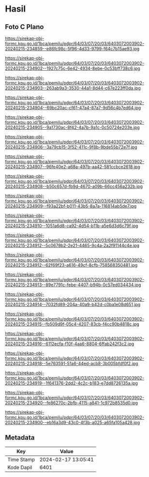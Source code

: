 # Hasil

## Foto C Plano

https://sirekap-obj-formc.kpu.go.id/1bca/pemilu/pdpr/64/03/07/20/03/6403072003902-20240215-234859--e86fc98c-5f96-4d33-9799-f64c7b15ae93.jpg

https://sirekap-obj-formc.kpu.go.id/1bca/pemilu/pdpr/64/03/07/20/03/6403072003902-20240215-234902--1927c75c-6e42-4934-8ebe-0c53bff738c6.jpg

https://sirekap-obj-formc.kpu.go.id/1bca/pemilu/pdpr/64/03/07/20/03/6403072003902-20240215-234903--263ab9a3-3530-44a1-8d44-c67e223ff0da.jpg

https://sirekap-obj-formc.kpu.go.id/1bca/pemilu/pdpr/64/03/07/20/03/6403072003902-20240215-234904--69bc20ac-cf61-47a4-87a7-9d56c4b7ed64.jpg

https://sirekap-obj-formc.kpu.go.id/1bca/pemilu/pdpr/64/03/07/20/03/6403072003902-20240215-234905--9a1730ac-8f42-4a7b-9a1c-0c50724e203e.jpg

https://sirekap-obj-formc.kpu.go.id/1bca/pemilu/pdpr/64/03/07/20/03/6403072003902-20240215-234906--3a79cb15-3f52-411c-9f8b-9bde55b72e7f.jpg

https://sirekap-obj-formc.kpu.go.id/1bca/pemilu/pdpr/64/03/07/20/03/6403072003902-20240215-234907--96fe40e2-a68a-497b-aa42-581ccbce2618.jpg

https://sirekap-obj-formc.kpu.go.id/1bca/pemilu/pdpr/64/03/07/20/03/6403072003902-20240215-234908--b50c657d-fb9d-4670-a09b-66cc456a232b.jpg

https://sirekap-obj-formc.kpu.go.id/1bca/pemilu/pdpr/64/03/07/20/03/6403072003902-20240215-234909--f93a22bf-b011-43b5-8a7a-116814ab5de7.jpg

https://sirekap-obj-formc.kpu.go.id/1bca/pemilu/pdpr/64/03/07/20/03/6403072003902-20240215-234910--1051a6d8-ca92-4d54-b11b-a5e6d3d6c79f.jpg

https://sirekap-obj-formc.kpu.go.id/1bca/pemilu/pdpr/64/03/07/20/03/6403072003902-20240215-234912--5c0678b2-2e21-4465-9c4a-2a2f91144c4e.jpg

https://sirekap-obj-formc.kpu.go.id/1bca/pemilu/pdpr/64/03/07/20/03/6403072003902-20240215-234912--62f69f23-a616-49cf-8cfb-758568350481.jpg

https://sirekap-obj-formc.kpu.go.id/1bca/pemilu/pdpr/64/03/07/20/03/6403072003902-20240215-234913--89e7791c-febe-4407-b94b-0c57ed034434.jpg

https://sirekap-obj-formc.kpu.go.id/1bca/pemilu/pdpr/64/03/07/20/03/6403072003902-20240215-234914--7032fd89-204a-40a9-b42d-c0ba1e08d651.jpg

https://sirekap-obj-formc.kpu.go.id/1bca/pemilu/pdpr/64/03/07/20/03/6403072003902-20240215-234915--fb509d9f-05c4-4207-83cb-f4cc90b4818c.jpg

https://sirekap-obj-formc.kpu.go.id/1bca/pemilu/pdpr/64/03/07/20/03/6403072003902-20240215-234916--6112ecfa-f10f-4aa6-8804-6ffab242f3c2.jpg

https://sirekap-obj-formc.kpu.go.id/1bca/pemilu/pdpr/64/03/07/20/03/6403072003902-20240215-234918--5e763591-51a6-44ed-acb8-3b005bfdf0f2.jpg

https://sirekap-obj-formc.kpu.go.id/1bca/pemilu/pdpr/64/03/07/20/03/6403072003902-20240215-234919--1f641376-2dd2-4c2c-b183-e7dd8726135a.jpg

https://sirekap-obj-formc.kpu.go.id/1bca/pemilu/pdpr/64/03/07/20/03/6403072003902-20240215-234920--fe86270c-2bfb-4115-a841-1c972b8535d0.jpg

https://sirekap-obj-formc.kpu.go.id/1bca/pemilu/pdpr/64/03/07/20/03/6403072003902-20240215-234900--eb16a3d9-43c0-4f3b-a025-a65fa105a428.jpg


## Metadata

| Key        | Value               |
| ---------- | ------------------- |
| Time Stamp | 2024-02-17 13:05:41 |
| Kode Dapil | 6401                |



